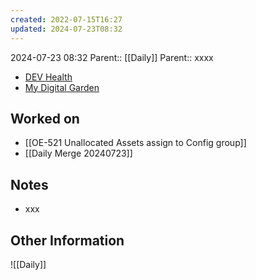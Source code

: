 ```yaml
---
created: 2022-07-15T16:27
updated: 2024-07-23T08:32
---
```

2024-07-23 08:32
Parent:: [[Daily]] 
Parent:: xxxx

- [DEV Health](https://health-configdev.mixtelematics.com/public/mapshow.htm?id=2001&mapid=1A35514B-E08F-4B7C-90B8-CD1774AE8CA3)
- [My Digital Garden](https://my-digital-garden-ten-inky.vercel.app/)

## Worked on

- [[OE-521 Unallocated Assets assign to Config group]]
- [[Daily Merge 20240723]]

## Notes

- xxx

## Other Information

![[Daily]]
